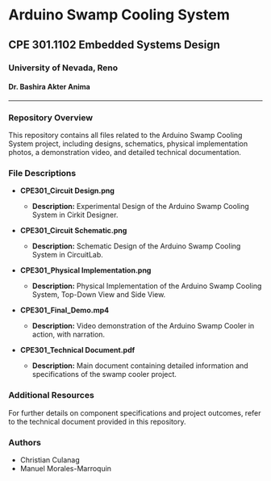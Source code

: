 # Arduino Swamp Cooling System
## CPE 301.1102 Embedded Systems Design
### University of Nevada, Reno
#### Dr. Bashira Akter Anima

---

### Repository Overview
This repository contains all files related to the Arduino Swamp Cooling System project, including designs, schematics, physical implementation photos, a demonstration video, and detailed technical documentation.

### File Descriptions

- **CPE301_Circuit Design.png**
  - **Description:** Experimental Design of the Arduino Swamp Cooling System in Cirkit Designer.

- **CPE301_Circuit Schematic.png**
  - **Description:** Schematic Design of the Arduino Swamp Cooling System in CircuitLab.

- **CPE301_Physical Implementation.png**
  - **Description:** Physical Implementation of the Arduino Swamp Cooling System, Top-Down View and Side View.

- **CPE301_Final_Demo.mp4**
  - **Description:** Video demonstration of the Arduino Swamp Cooler in action, with narration.

- **CPE301_Technical Document.pdf**
  - **Description:** Main document containing detailed information and specifications of the swamp cooler project.

### Additional Resources
For further details on component specifications and project outcomes, refer to the technical document provided in this repository.

### Authors
- Christian Culanag
- Manuel Morales-Marroquin

